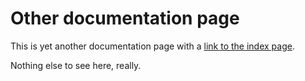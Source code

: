 # Other documentation page

This is yet another documentation page with a [link to the index page](index.md).

Nothing else to see here, really.

